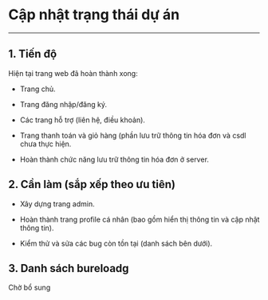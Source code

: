 # Cập nhật trạng thái dự án

---

## 1. Tiến độ

Hiện tại trang web đã hoàn thành xong:

- Trang chủ.

- Trang đăng nhập/đăng ký.

- Các trang hỗ trợ (liên hệ, điều khoản).

- Trang thanh toán và giỏ hàng (phần lưu trữ thông tin hóa đơn và csdl chưa thực hiện.

- Hoàn thành chức năng lưu trữ thông tin hóa đơn ở server.

## 2. Cần làm (sắp xếp theo ưu tiên)

- Xây dựng trang admin.

- Hoàn thành trang profile cá nhân (bao gồm hiển thị thông tin và cập nhật thông tin).

- Kiểm thử và sửa các bug còn tồn tại (danh sách bên dưới).

## 3. Danh sách bureloadg

Chờ bổ sung
